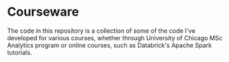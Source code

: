 # Courseware

The code in this repository is a collection of some of the code I've developed for various courses, whether through University of Chicago MSc Analytics program or online courses, such as Databrick's Apache Spark tutorials.
